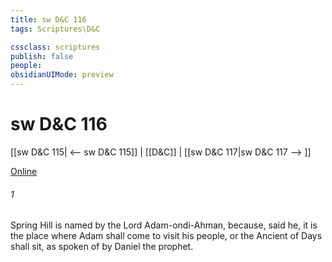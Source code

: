 ```yaml
---
title: sw D&C 116
tags: Scriptures\D&C

cssclass: scriptures
publish: false
people:
obsidianUIMode: preview
---
```


# sw D&C 116
[[sw D&C 115| <-- sw D&C 115]] | [[D&C]] | [[sw D&C 117|sw D&C 117 --> ]]

[Online](https://churchofjesuschrist.org/study/scriptures/dc-testament/dc/116?lang=eng)

###### 1 
Spring Hill is named by the Lord Adam-ondi-Ahman, because, said he, it is the place where Adam shall come to visit his people, or the Ancient of Days shall sit, as spoken of by Daniel the prophet.

